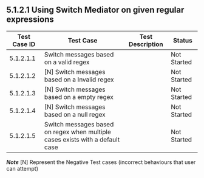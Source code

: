## 5.1.2.1 Using Switch Mediator on given regular expressions

| Test Case ID  |                        Test Case	               |                                Test Description                |     Status    |
| ------------- | ------------------------------------------------ | ---------------------------------------------------------------| -------------- |
| 5.1.2.1.1     | Switch messages based on a valid regex   |   |   Not Started  |
| 5.1.2.1.2     | [N] Switch messages based on a Invalid regex |  |   Not Started  |
| 5.1.2.1.3     | [N] Switch messages based on a empty regex   |  |   Not Started  |
| 5.1.2.1.4     | [N] Switch messages based on a null regex  |  |   Not Started  |
| 5.1.2.1.5     | Switch messages based on regex when multiple cases exists with a default case   |  |   Not Started  |

**_Note_**
[N] Represent the Negative Test cases (incorrect behaviours that user can attempt)

